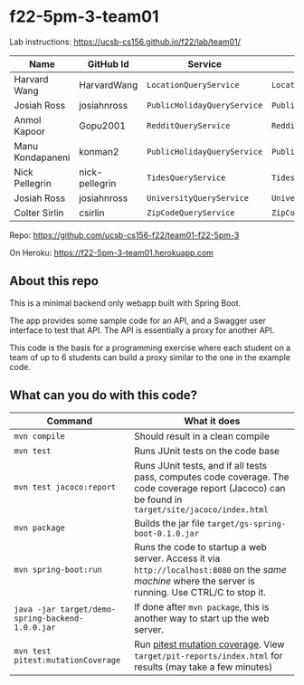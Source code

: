 # f22-5pm-3-team01

Lab instructions: <https://ucsb-cs156.github.io/f22/lab/team01/>

| Name | GitHub Id | Service | Controller |
|---|---|---|---| 
| Harvard Wang | HarvardWang | `LocationQueryService` | `LocationController` |
| Josiah Ross | josiahnross | `PublicHolidayQueryService` | `PublicHolidayController` |
| Anmol Kapoor | Gopu2001 | `RedditQueryService` | `RedditController` |
| Manu Kondapaneni | konman2 | `PublicHolidayQueryService` | `PublicHolidayController` |
| Nick Pellegrin | nick-pellegrin | `TidesQueryService` | `TidesController` |
| Josiah Ross | josiahnross | `UniversityQueryService` | `UniversityController` |
| Colter Sirlin | csirlin | `ZipCodeQueryService` | `ZipCodeController` |

Repo: https://github.com/ucsb-cs156-f22/team01-f22-5pm-3

On Heroku: https://f22-5pm-3-team01.herokuapp.com

## About this repo

This is a minimal backend only webapp built with Spring Boot.

The app provides some sample code for an API, and a Swagger user interface
to test that API.  The API is essentially a proxy for another API.

This code is the basis for a programming exercise where each student on a
team of up to 6 students can build a proxy similar to the one in the example code.

## What can you do with this code?

| Command | What it does   |
|----------|---------------------------------------|
| `mvn compile` | Should result in a clean compile |
| `mvn test` | Runs JUnit tests on the code base |
| `mvn test jacoco:report` | Runs JUnit tests, and if all tests pass, computes code coverage.  The code coverage report (Jacoco) can be found in `target/site/jacoco/index.html` |
| `mvn package` | Builds the jar file `target/gs-spring-boot-0.1.0.jar` |
| `mvn spring-boot:run` | Runs the code to startup a web server.  Access it via `http://localhost:8080` on the *same machine* where the server is running.  Use CTRL/C to stop it. |
| `java -jar target/demo-spring-backend-1.0.0.jar` | If done after `mvn package`, this is another way to start up the web server.|
| `mvn test pitest:mutationCoverage` | Run [pitest mutation coverage](https://pitest.org).  View `target/pit-reports/index.html` for results (may take a few minutes)|
